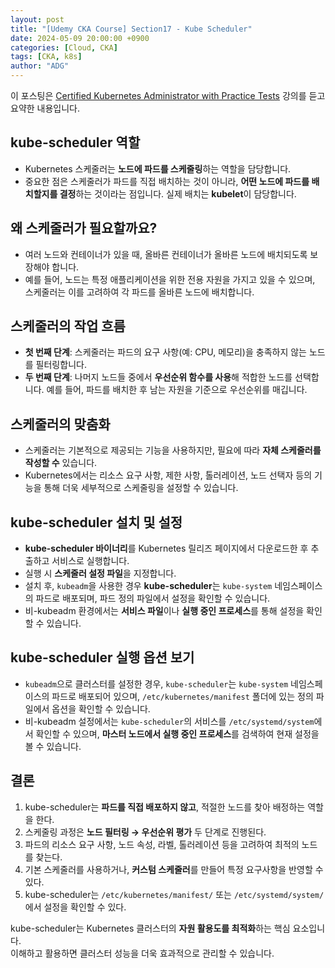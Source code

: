 ```yaml
---
layout: post
title: "[Udemy CKA Course] Section17 - Kube Scheduler"
date: 2024-05-09 20:00:00 +0900
categories: [Cloud, CKA]
tags: [CKA, k8s]
author: "ADG"
---
```

이 포스팅은 [Certified Kubernetes Administrator with Practice Tests](https://www.udemy.com/course/certified-kubernetes-administrator-with-practice-tests/) 강의를 듣고 요약한 내용입니다.

## kube-scheduler 역할
- Kubernetes 스케줄러는 **노드에 파드를 스케줄링**하는 역할을 담당합니다.
- 중요한 점은 스케줄러가 파드를 직접 배치하는 것이 아니라, **어떤 노드에 파드를 배치할지를 결정**하는 것이라는 점입니다. 실제 배치는 **kubelet**이 담당합니다.

## 왜 스케줄러가 필요할까요?
- 여러 노드와 컨테이너가 있을 때, 올바른 컨테이너가 올바른 노드에 배치되도록 보장해야 합니다.
- 예를 들어, 노드는 특정 애플리케이션을 위한 전용 자원을 가지고 있을 수 있으며, 스케줄러는 이를 고려하여 각 파드를 올바른 노드에 배치합니다.

## 스케줄러의 작업 흐름
- **첫 번째 단계**: 스케줄러는 파드의 요구 사항(예: CPU, 메모리)을 충족하지 않는 노드를 필터링합니다.
- **두 번째 단계**: 나머지 노드들 중에서 **우선순위 함수를 사용**해 적합한 노드를 선택합니다. 예를 들어, 파드를 배치한 후 남는 자원을 기준으로 우선순위를 매깁니다.

## 스케줄러의 맞춤화
- 스케줄러는 기본적으로 제공되는 기능을 사용하지만, 필요에 따라 **자체 스케줄러를 작성할 수** 있습니다.
- Kubernetes에서는 리소스 요구 사항, 제한 사항, 톨러레이션, 노드 선택자 등의 기능을 통해 더욱 세부적으로 스케줄링을 설정할 수 있습니다.

## kube-scheduler 설치 및 설정
- **kube-scheduler 바이너리**를 Kubernetes 릴리즈 페이지에서 다운로드한 후 추출하고 서비스로 실행합니다.
- 실행 시 **스케줄러 설정 파일**을 지정합니다.
- 설치 후, `kubeadm`을 사용한 경우 **kube-scheduler**는 `kube-system` 네임스페이스의 파드로 배포되며, 파드 정의 파일에서 설정을 확인할 수 있습니다.
- 비-kubeadm 환경에서는 **서비스 파일**이나 **실행 중인 프로세스**를 통해 설정을 확인할 수 있습니다.

## kube-scheduler 실행 옵션 보기
- `kubeadm`으로 클러스터를 설정한 경우, `kube-scheduler`는 `kube-system` 네임스페이스의 파드로 배포되어 있으며, `/etc/kubernetes/manifest` 폴더에 있는 정의 파일에서 옵션을 확인할 수 있습니다.
- 비-kubeadm 설정에서는 `kube-scheduler`의 서비스를 `/etc/systemd/system`에서 확인할 수 있으며, **마스터 노드에서 실행 중인 프로세스**를 검색하여 현재 설정을 볼 수 있습니다.

## 결론
1. kube-scheduler는 **파드를 직접 배포하지 않고**, 적절한 노드를 찾아 배정하는 역할을 한다.
2. 스케줄링 과정은 **노드 필터링 → 우선순위 평가** 두 단계로 진행된다.
3. 파드의 리소스 요구 사항, 노드 속성, 라벨, 톨러레이션 등을 고려하여 최적의 노드를 찾는다.
4. 기본 스케줄러를 사용하거나, **커스텀 스케줄러**를 만들어 특정 요구사항을 반영할 수 있다.
5. kube-scheduler는 `/etc/kubernetes/manifest/` 또는 `/etc/systemd/system/`에서 설정을 확인할 수 있다.

kube-scheduler는 Kubernetes 클러스터의 **자원 활용도를 최적화**하는 핵심 요소입니다.  
이해하고 활용하면 클러스터 성능을 더욱 효과적으로 관리할 수 있습니다.

